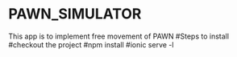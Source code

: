 # PAWN_SIMULATOR
This app is to implement free movement of PAWN
#Steps to install 
#checkout the project
#npm install
#ionic serve -l
